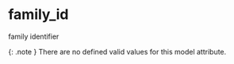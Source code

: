 # family_id
family identifier


{: .note }
There are no defined valid values for this model attribute.
